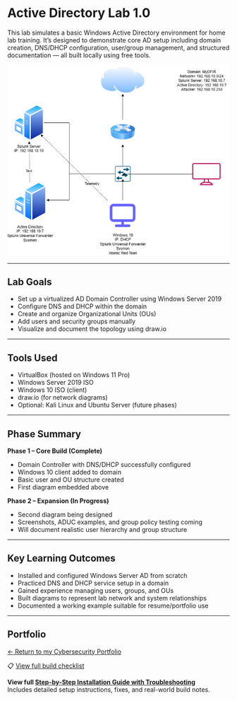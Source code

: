 # Active Directory Lab 1.0

This lab simulates a basic Windows Active Directory environment for home lab training. It’s designed to demonstrate core AD setup including domain creation, DNS/DHCP configuration, user/group management, and structured documentation — all built locally using free tools.

![Lab Topology](./diagrams/ad-lab1.0.drawio.png)

---

## Lab Goals

- Set up a virtualized AD Domain Controller using Windows Server 2019
- Configure DNS and DHCP within the domain
- Create and organize Organizational Units (OUs)
- Add users and security groups manually
- Visualize and document the topology using draw.io

---

## Tools Used

- VirtualBox (hosted on Windows 11 Pro)
- Windows Server 2019 ISO
- Windows 10 ISO (client)
- draw.io (for network diagrams)
- Optional: Kali Linux and Ubuntu Server (future phases)

---

## Phase Summary

**Phase 1 – Core Build (Complete)**
- Domain Controller with DNS/DHCP successfully configured
- Windows 10 client added to domain
- Basic user and OU structure created
- First diagram embedded above

**Phase 2 – Expansion (In Progress)**
- Second diagram being designed
- Screenshots, ADUC examples, and group policy testing coming
- Will document realistic user hierarchy and group structure

---

## Key Learning Outcomes

- Installed and configured Windows Server AD from scratch
- Practiced DNS and DHCP service setup in a domain
- Gained experience managing users, groups, and OUs
- Built diagrams to represent lab network and system relationships
- Documented a working example suitable for resume/portfolio use

---

## Portfolio

[← Return to my Cybersecurity Portfolio](https://stevenloucks.tech#labs)

📋 [View full build checklist](./checklist.md)

**View full [Step-by-Step Installation Guide with Troubleshooting](./docs/install_guide.md)**  
Includes detailed setup instructions, fixes, and real-world build notes.
